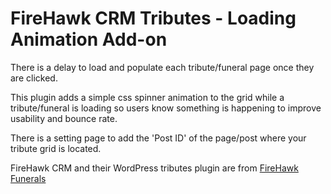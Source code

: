 # FireHawk CRM Tributes - Loading Animation Add-on

There is a delay to load and populate each tribute/funeral page once they are clicked.

This plugin adds a simple css spinner animation to the grid while a tribute/funeral is loading so users know something is happening to improve usability and bounce rate.

There is a setting page to add the 'Post ID' of the page/post where your tribute grid is located.

FireHawk CRM and their WordPress tributes plugin are from [FireHawk Funerals](https://firehawkfunerals.com)
